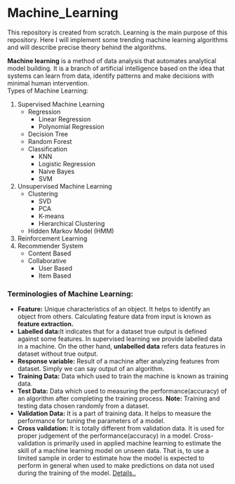 # Machine_Learning
This repository is created from scratch. Learning is the main purpose of this repository. Here I will implement some trending machine learning algorithms and will describe precise theory behind the algorithms.

<b>Machine learning</b> is a method of data analysis that automates analytical model building. It is a branch of artificial intelligence based on the idea that systems can learn from data, identify patterns and make decisions with minimal human intervention.  
Types of Machine Learning:
<ol>
  <li>
    Supervised Machine Learning
    <ul>
      <li>
        Regression
        <ul>
          <li>Linear Regression</li>
          <li>Polynomial Regression</li>
        </ul>
      </li>
      <li>
        Decision Tree
      </li>
      <li>
        Random Forest
      </li>
      <li>
        Classification
        <ul>
          <li>KNN</li>
          <li>Logistic Regression</li>
          <li>Naive Bayes</li>
          <li>SVM</li>
        </ul>
      </li>
    </ul>
  </li>
  <li>
    Unsupervised Machine Learning
    <ul>
      <li>
        Clustering
        <ul>
          <li>SVD</li>
          <li>PCA</li>
          <li>K-means</li>
          <li>Hierarchical Clustering</li>
        </ul>
      </li>
      <li>
        Hidden Markov Model (HMM)
      </li>
    </ul>
  </li>
  <li>  
    Reinforcement Learning
  </li>
  <li>
    Recommender System
    <ul>
      <li>
        Content Based
      </li>
      <li>
       Collaborative
        <ul>
          <li>User Based</li>
          <li>Item Based</li>
        </ul>
      </li>
    </ul>
  </li>
</ol>  

<h3>Terminologies of Machine Learning:</h3> 
<ul>
  <li>
    <b>Feature:</b> Unique characteristics of an object. It helps to identify an object from others. Calculating feature data from input is known as <b>feature extraction.</b>
  </li>
  <li>
    <b>Labelled data:</b>It indicates that for a dataset true output is defined against some features. In supervised learning we provide labelled data in a machine. On the other hand, <b>unlabelled data</b> refers data features in dataset without true output.
  </li>
  <li>
    <b>Response variable:</b> Result of a machine after analyzing features from dataset. Simply we can say output of an algorithm.
  </li>
  <li>
    <b>Training Data:</b> Data which used to train the machine is known as training data.
  </li>
  <li>
    <b>Test Data:</b> Data which used to measuring the performance(accuracy) of an algorithm after completing the training process. <b>Note:</b> Training and testing data chosen randomly from a dataset.
  </li>
  <li>
    <b>Validation Data:</b> It is a part of training data. It helps to measure the performance for tuning the parameters of a model.
  </li>
  <li>
    <b>Cross validation:</b> It is totally different from validation data. It is used for proper judgement of the performance(accuracy) in a model. Cross-validation is primarily used in applied machine learning to estimate the skill of a machine learning model on unseen data. That is, to use a limited sample in order to estimate how the model is expected to perform in general when used to make predictions on data not used during the training of the model. <a href="https://machinelearningmastery.com/k-fold-cross-validation/" target="_blank">Details..</a>
  </li>
</ul>
  
